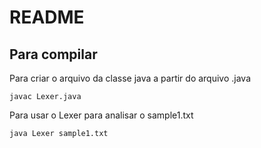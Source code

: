 # README

## Para compilar

Para criar o arquivo da classe java a partir do arquivo .java

```
javac Lexer.java
```

Para usar o Lexer para analisar o sample1.txt

```
java Lexer sample1.txt
```
